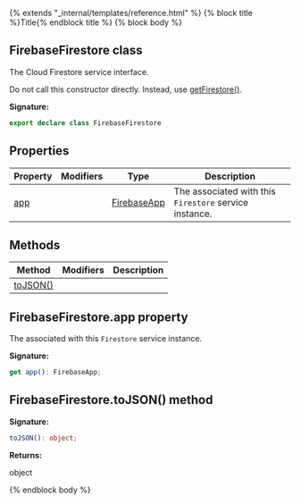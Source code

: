 {% extends "_internal/templates/reference.html" %}
{% block title %}Title{% endblock title %}
{% block body %}

## FirebaseFirestore class

The Cloud Firestore service interface.

Do not call this constructor directly. Instead, use [getFirestore()](./firestore_.md#getfirestore_function)<!-- -->.

<b>Signature:</b>

```typescript
export declare class FirebaseFirestore 
```

## Properties

|  Property | Modifiers | Type | Description |
|  --- | --- | --- | --- |
|  [app](./firestore_lite.firebasefirestore.md#firebasefirestoreapp_property) |  | [FirebaseApp](./app-types.firebaseapp.md#firebaseapp_interface) | The  associated with this <code>Firestore</code> service instance. |

## Methods

|  Method | Modifiers | Description |
|  --- | --- | --- |
|  [toJSON()](./firestore_lite.firebasefirestore.md#firebasefirestoretojson_method) |  |  |

## FirebaseFirestore.app property

The  associated with this `Firestore` service instance.

<b>Signature:</b>

```typescript
get app(): FirebaseApp;
```

## FirebaseFirestore.toJSON() method

<b>Signature:</b>

```typescript
toJSON(): object;
```
<b>Returns:</b>

object

{% endblock body %}
